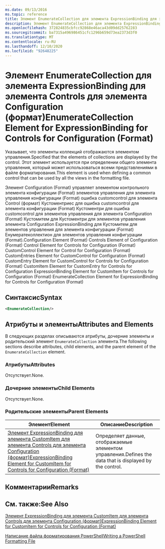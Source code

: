 ```yaml
---
ms.date: 09/13/2016
ms.topic: reference
title: Элемент EnumerateCollection для элемента ExpressionBinding для элемента Controls для элемента Configuration (формат)
description: Элемент EnumerateCollection для элемента ExpressionBinding для элемента Controls для элемента Configuration (формат)
ms.openlocfilehash: 372824835cbfcc92868e46aca43d09dd25762283
ms.sourcegitcommit: ba7315a496986451cfc1296b659d73ea2373d3f0
ms.translationtype: MT
ms.contentlocale: ru-RU
ms.lasthandoff: 12/10/2020
ms.locfileid: "92648225"
---
```

# <a name="enumeratecollection-element-for-expressionbinding-for-controls-for-configuration-format"></a><span data-ttu-id="fa9c8-103">Элемент EnumerateCollection для элемента ExpressionBinding для элемента Controls для элемента Configuration (формат)</span><span class="sxs-lookup"><span data-stu-id="fa9c8-103">EnumerateCollection Element for ExpressionBinding for Controls for Configuration (Format)</span></span>

<span data-ttu-id="fa9c8-104">Указывает, что элементы коллекций отображаются элементом управления.</span><span class="sxs-lookup"><span data-stu-id="fa9c8-104">Specified that the elements of collections are displayed by the control.</span></span> <span data-ttu-id="fa9c8-105">Этот элемент используется при определении общего элемента управления, который может использоваться всеми представлениями в файле форматирования.</span><span class="sxs-lookup"><span data-stu-id="fa9c8-105">This element is used when defining a common control that can be used by all the views in the formatting file.</span></span>

<span data-ttu-id="fa9c8-106">Элемент Configuration (Format) управляет элементом контрольного элемента конфигурации (Format) элементов управления для элемента управления конфигурации (Format) ошибка customcontrol для элемента Control (формат) Кустоментриес для ошибка customcontrol для элемента конфигурации (Format) Кустоментри для ошибка customcontrol для элементов управления для элемента Configuration (Format) Кустомитем для Кустоментри для элементов управления элемента Configuration ExpressionBinding для Кустомитем для элементов управления для элемента конфигурации (Format) Енумератеколлектион для элементов управления конфигурации (Format).</span><span class="sxs-lookup"><span data-stu-id="fa9c8-106">Configuration Element (Format) Controls Element of Configuration (Format) Control Element for Controls for Configuration (Format) CustomControl Element for Control for Configuration (Format) CustomEntries Element for CustomControl for Configuration (Format) CustomEntry Element for CustomControl for Controls for Configuration (Format) CustomItem Element for CustomEntry for Controls for Configuration ExpressionBinding Element for CustomItem for Controls for Configuration (Format) EnumerateCollection Element for ExpressionBinding for Controls for Configuration (Format)</span></span>

## <a name="syntax"></a><span data-ttu-id="fa9c8-107">Синтаксис</span><span class="sxs-lookup"><span data-stu-id="fa9c8-107">Syntax</span></span>

```xml
<EnumerateCollection/>
```

## <a name="attributes-and-elements"></a><span data-ttu-id="fa9c8-108">Атрибуты и элементы</span><span class="sxs-lookup"><span data-stu-id="fa9c8-108">Attributes and Elements</span></span>

<span data-ttu-id="fa9c8-109">В следующих разделах описываются атрибуты, дочерние элементы и родительский элемент `EnumerateCollection` элемента.</span><span class="sxs-lookup"><span data-stu-id="fa9c8-109">The following sections describe attributes, child elements, and the parent element of the `EnumerateCollection` element.</span></span>

### <a name="attributes"></a><span data-ttu-id="fa9c8-110">Атрибуты</span><span class="sxs-lookup"><span data-stu-id="fa9c8-110">Attributes</span></span>

<span data-ttu-id="fa9c8-111">Отсутствует.</span><span class="sxs-lookup"><span data-stu-id="fa9c8-111">None.</span></span>

### <a name="child-elements"></a><span data-ttu-id="fa9c8-112">Дочерние элементы</span><span class="sxs-lookup"><span data-stu-id="fa9c8-112">Child Elements</span></span>

<span data-ttu-id="fa9c8-113">Отсутствует.</span><span class="sxs-lookup"><span data-stu-id="fa9c8-113">None.</span></span>

### <a name="parent-elements"></a><span data-ttu-id="fa9c8-114">Родительские элементы</span><span class="sxs-lookup"><span data-stu-id="fa9c8-114">Parent Elements</span></span>

|<span data-ttu-id="fa9c8-115">Элемент</span><span class="sxs-lookup"><span data-stu-id="fa9c8-115">Element</span></span>|<span data-ttu-id="fa9c8-116">Описание</span><span class="sxs-lookup"><span data-stu-id="fa9c8-116">Description</span></span>|
|-------------|-----------------|
|[<span data-ttu-id="fa9c8-117">Элемент ExpressionBinding для элемента CustomItem для элемента Controls для элемента Configuration (формат)</span><span class="sxs-lookup"><span data-stu-id="fa9c8-117">ExpressionBinding Element for CustomItem for Controls for Configuration (Format)</span></span>](./expressionbinding-element-for-customitem-for-controls-for-configuration-format.md)|<span data-ttu-id="fa9c8-118">Определяет данные, отображаемые элементом управления.</span><span class="sxs-lookup"><span data-stu-id="fa9c8-118">Defines the data that is displayed by the control.</span></span>|

## <a name="remarks"></a><span data-ttu-id="fa9c8-119">Комментарии</span><span class="sxs-lookup"><span data-stu-id="fa9c8-119">Remarks</span></span>

## <a name="see-also"></a><span data-ttu-id="fa9c8-120">См. также:</span><span class="sxs-lookup"><span data-stu-id="fa9c8-120">See Also</span></span>

[<span data-ttu-id="fa9c8-121">Элемент ExpressionBinding для элемента CustomItem для элемента Controls для элемента Configuration (формат)</span><span class="sxs-lookup"><span data-stu-id="fa9c8-121">ExpressionBinding Element for CustomItem for Controls for Configuration (Format)</span></span>](./expressionbinding-element-for-customitem-for-controls-for-configuration-format.md)

[<span data-ttu-id="fa9c8-122">Написание файла форматирования PowerShell</span><span class="sxs-lookup"><span data-stu-id="fa9c8-122">Writing a PowerShell Formatting File</span></span>](./writing-a-powershell-formatting-file.md)
